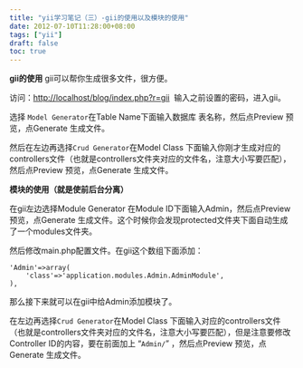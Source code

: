 ```yaml
---
title: "yii学习笔记（三）-gii的使用以及模块的使用"
date: 2012-07-10T11:28:00+08:00
tags: ["yii"] 
draft: false
toc: true
---
```


**gii的使用** gii可以帮你生成很多文件，很方便。

访问：[http://localhost/blog/index.php?r=gii](http://localhost/blog/index.php?r=newstype)  输入之前设置的密码，进入gii。

选择 `Model Generator`在Table Name下面输入数据库 表名称，然后点Preview 预览，点Generate 生成文件。

然后在左边再选择`Crud Generator`在Model Class 下面输入你刚才生成对应的controllers文件（也就是controllers文件夹对应的文件名，注意大小写要匹配），然后点Preview 预览，点Generate 生成文件。

**模块的使用（就是使前后台分离）**

在gii左边选择Module Generator 在Module ID下面输入Admin，然后点Preview 预览，点Generate 生成文件。这个时候你会发现protected文件夹下面自动生成了一个modules文件夹。

然后修改main.php配置文件。在gii这个数组下面添加：

```
'Admin'=>array(
    'class'=>'application.modules.Admin.AdminModule',
),
```

那么接下来就可以在gii中给Admin添加模块了。

在左边再选择`Crud Generator`在Model Class 下面输入对应的controllers文件（也就是controllers文件夹对应的文件名，注意大小写要匹配），但是注意要修改Controller ID的内容，要在前面加上 “`Admin/`” ，然后点Preview 预览，点Generate 生成文件。